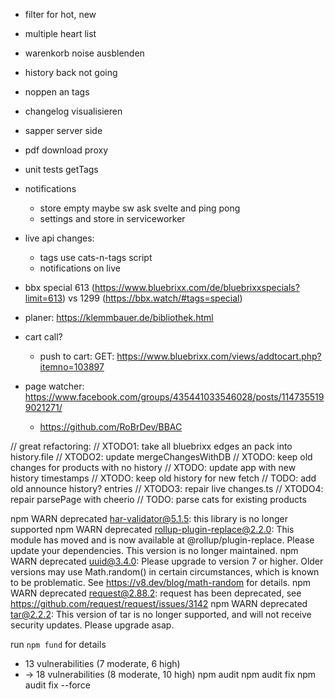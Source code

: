 * filter for hot, new
* multiple heart list
* warenkorb noise ausblenden
* history back not going
* noppen an tags
* changelog visualisieren
* sapper server side
* pdf download proxy
* unit tests getTags
* notifications
  * store empty maybe sw ask svelte and ping pong
  * settings and store in serviceworker
* live api changes:
  * tags use cats-n-tags script
  * notifications on live
* bbx special 613 (https://www.bluebrixx.com/de/bluebrixxspecials?limit=613) vs 1299 (https://bbx.watch/#tags=special)

* planer: https://klemmbauer.de/bibliothek.html
* cart call?
  * push to cart: GET: https://www.bluebrixx.com/views/addtocart.php?itemno=103897
* page watcher: https://www.facebook.com/groups/435441033546028/posts/1147355199021271/
  * https://github.com/RoBrDev/BBAC

// great refactoring:
// XTODO1: take all bluebrixx edges an pack into history.file
// XTODO2: update mergeChangesWithDB
// XTODO: keep old changes for products with no history
// XTODO: update app with new history timestamps
// XTODO: keep old history for new fetch
// TODO: add old announce history? entries
// XTODO3: repair live changes.ts
// XTODO4: repair parsePage with cheerio
// TODO: parse cats for existing products

npm WARN deprecated har-validator@5.1.5: this library is no longer supported
npm WARN deprecated rollup-plugin-replace@2.2.0: This module has moved and is now available at @rollup/plugin-replace. Please update your dependencies. This version is no longer maintained.
npm WARN deprecated uuid@3.4.0: Please upgrade  to version 7 or higher.  Older versions may use Math.random() in certain circumstances, which is known to be problematic.  See https://v8.dev/blog/math-random for details.
npm WARN deprecated request@2.88.2: request has been deprecated, see https://github.com/request/request/issues/3142
npm WARN deprecated tar@2.2.2: This version of tar is no longer supported, and will not receive security updates. Please upgrade asap.

run `npm fund` for details
* 13 vulnerabilities (7 moderate, 6 high)
* -> 18 vulnerabilities (8 moderate, 10 high)
  npm audit
  npm audit fix
  npm audit fix --force
